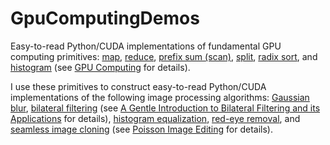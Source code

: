 GpuComputingDemos
=================

<p>
    Easy-to-read Python/CUDA implementations of fundamental GPU computing primitives: <a class='urllink' href='http://bit.ly/11X61eo'>map</a>, <a class='urllink' href='http://bit.ly/14mVDPS'>reduce</a>, <a class='urllink' href='http://bit.ly/1cgfyCV'>prefix sum (scan)</a>, <a class='urllink' href='http://bit.ly/131BhyW'>split</a>, <a class='urllink' href='http://bit.ly/10hgNzz'>radix sort</a>, and <a class='urllink' href='http://bit.ly/11X6xcb'>histogram</a> (see <a class='urllink' href='http://cs.utsa.edu/~qitian/seminar/Spring11/03_04_11/GPU.pdf'>GPU Computing</a> for details).
</p>
<p>
    I use these primitives to construct easy-to-read Python/CUDA implementations of the following image processing algorithms: <a class='urllink' href='http://bit.ly/11X9UQC'>Gaussian blur</a>, <a class='urllink' href='http://bit.ly/11CXa68'>bilateral filtering</a> (see <a class='urllink' href='http://people.csail.mit.edu/sparis/bf_course/course_notes.pdf'>A Gentle Introduction to Bilateral Filtering and its Applications</a> for details), <a class='urllink' href='http://bit.ly/17z10BL'>histogram equalization</a>, <a class='urllink' href='http://bit.ly/19n2BLx'>red-eye removal</a>, and <a class='urllink' href='http://bit.ly/12mdN1l'>seamless image cloning</a> (see <a class='urllink' href='http://www.cs.jhu.edu/~misha/Fall07/Papers/Perez03.pdf'>Poisson Image Editing</a> for details).
</p>
